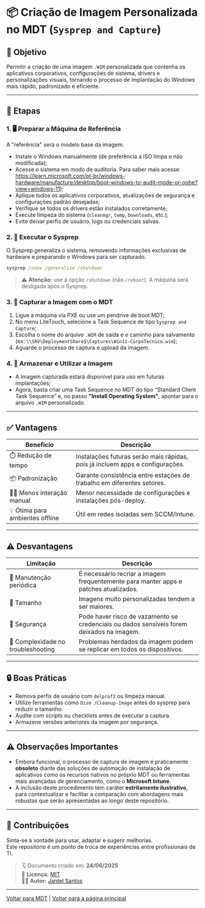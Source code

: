 # 📦 Criação de Imagem Personalizada no MDT (`Sysprep and Capture`)

## 🎯 Objetivo

Permitir a criação de uma imagem `.WIM` personalizada que contenha os aplicativos corporativos, configurações de sistema, drivers e personalizações visuais, tornando o processo de implantação do Windows mais rápido, padronizado e eficiente.

---

## 🧭 Etapas

### 1. 🖥️ Preparar a Máquina de Referência

A "referência" será o modelo base da imagem.

- Instale o Windows manualmente (de preferência a ISO limpa e não modificada);
- Acesse o sistema em modo de auditoria. Para saber mais acesse: https://learn.microsoft.com/pt-br/windows-hardware/manufacture/desktop/boot-windows-to-audit-mode-or-oobe?view=windows-11);
- Aplique todos os aplicativos corporativos, atualizações de segurança e configurações padrão desejadas;
- Verifique se todos os drivers estão instalados corretamente;
- Execute limpeza do sistema (`cleanmgr`, `temp`, `Downloads`, etc.);
- Evite deixar perfis de usuário, logs ou credenciais salvas.

### 2. 🧹 Executar o Sysprep

O Sysprep generaliza o sistema, removendo informações exclusivas de hardware e preparando o Windows para ser capturado.

```cmd
sysprep /oobe /generalize /shutdown
```

> ⚠️ **Atenção:** use a opção `/shutdown` (não `/reboot`). A máquina será desligada após o Sysprep.

### 3. 📸 Capturar a Imagem com o MDT

1. Ligue a máquina via PXE ou use um pendrive de boot MDT;
2. No menu LiteTouch, selecione a Task Sequence de tipo `Sysprep and Capture`;
3. Escolha o nome do arquivo `.WIM` de saída e o caminho para salvamento (ex: `\\SRV\DeploymentShare$\Captures\Win11-CorpoTecnico.wim`);
4. Aguarde o processo de captura e upload da imagem.

### 4. 💾 Armazenar e Utilizar a Imagem

- A imagem capturada estará disponível para uso em futuras implantações;
- Agora, basta criar uma Task Sequence no MDT do tipo “Standard Client Task Sequence” e, no passo **"Install Operating System"**, apontar para o arquivo `.WIM` personalizado.

---

## ✅ Vantagens

| Benefício | Descrição |
|----------|----------|
| ⏱️ Redução de tempo | Instalações futuras serão mais rápidas, pois já incluem apps e configurações. |
| 📦 Padronização | Garante consistência entre estações de trabalho em diferentes setores. |
| 👩‍💻 Menos interação manual | Menor necessidade de configurações e instalações pós-deploy. |
| 💡 Ótima para ambientes offline | Útil em redes isoladas sem SCCM/Intune. |

---

## ⚠️ Desvantagens

| Limitação | Descrição |
|-----------|-----------|
| 🔄 Manutenção periódica | É necessário recriar a imagem frequentemente para manter apps e patches atualizados. |
| 💾 Tamanho | Imagens muito personalizadas tendem a ser maiores. |
| 🔐 Segurança | Pode haver risco de vazamento se credenciais ou dados sensíveis forem deixados na imagem. |
| 🧪 Complexidade no troubleshooting | Problemas herdados da imagem podem se replicar em todos os dispositivos. |

---

## 🔒 Boas Práticas

- Remova perfis de usuário com `delprof2` ou limpeza manual.
- Utilize ferramentas como `Dism /Cleanup-Image` antes do sysprep para reduzir o tamanho.
- Audite com scripts ou checklists antes de executar a captura.
- Armazene versões anteriores da imagem por segurança.

---

## ⚠️ Observações Importantes

- Embora funcional, o processo de captura de imagem é praticamente **obsoleto** diante das soluções de automação de instalação de aplicativos como os recursos nativos no próprio MDT ou ferramentas mais avançadas de gerenciamento, como o **Microsoft Intune**.
- A inclusão deste procedimento tem caráter **estritamente ilustrativo**, para contextualizar e facilitar a comparação com abordagens mais robustas que serão apresentadas ao longo deste repositório.

---

## 🤝 Contribuições

Sinta-se à vontade para usar, adaptar e sugerir melhorias.  
Este repositório é um ponto de troca de experiências entre profissionais de TI.

> 🗓 Documento criado em: **24/06/2025**  
> 💼 **Licença:** [MIT](../../LICENSE)  
> 🙋‍♂️ **Autor:** [Jardel Santos](https://www.linkedin.com/in/jardel-santos-2012)

---

[Voltar para MDT](../README.md) | [Voltar para a página principal](../../README.md)

